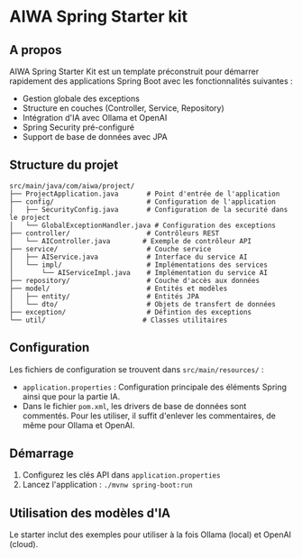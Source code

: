 # AIWA Spring Starter kit

## A propos

AIWA Spring Starter Kit est un template préconstruit pour démarrer rapidement des applications Spring Boot avec les fonctionnalités suivantes :

- Gestion globale des exceptions
- Structure en couches (Controller, Service, Repository)
- Intégration d'IA avec Ollama et OpenAI
- Spring Security pré-configuré
- Support de base de données avec JPA

## Structure du projet

```
src/main/java/com/aiwa/project/
├── ProjectApplication.java       # Point d'entrée de l'application
├── config/                       # Configuration de l'application
│   ├── SecurityConfig.java       # Configuration de la securité dans le project
│   └── GlobalExceptionHandler.java # Configuration des exceptions
├── controller/                   # Contrôleurs REST
│   └── AIController.java        # Exemple de contrôleur API
├── service/                      # Couche service
│   ├── AIService.java            # Interface du service AI
│   └── impl/                     # Implémentations des services
│       └── AIServiceImpl.java    # Implémentation du service AI
├── repository/                   # Couche d'accès aux données
├── model/                        # Entités et modèles
│   ├── entity/                   # Entités JPA
│   └── dto/                      # Objets de transfert de données
├── exception/                    # Défintion des exceptions
└── util/                        # Classes utilitaires
```

## Configuration

Les fichiers de configuration se trouvent dans `src/main/resources/` :
- `application.properties` : Configuration principale des éléments Spring ainsi que pour la partie IA.
- Dans le fichier `pom.xml`, les drivers de base de données sont commentés. Pour les utiliser, il suffit d'enlever les commentaires, de même pour Ollama et OpenAI.

## Démarrage

1. Configurez les clés API dans `application.properties`
2. Lancez l'application : `./mvnw spring-boot:run`

## Utilisation des modèles d'IA

Le starter inclut des exemples pour utiliser à la fois Ollama (local) et OpenAI (cloud).

